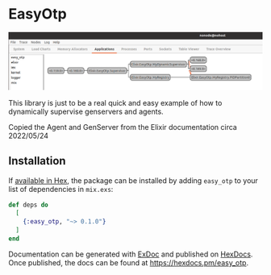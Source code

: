 # EasyOtp

![Alt text](/readme/observer_example.png?raw=true "Observer Example running a GenServer and Agent")

This library is just to be a real quick and easy example of how to dynamically supervise genservers and agents.

Copied the Agent and GenServer from the Elixir documentation circa 2022/05/24

## Installation

If [available in Hex](https://hex.pm/docs/publish), the package can be installed
by adding `easy_otp` to your list of dependencies in `mix.exs`:

```elixir
def deps do
  [
    {:easy_otp, "~> 0.1.0"}
  ]
end
```

Documentation can be generated with [ExDoc](https://github.com/elixir-lang/ex_doc)
and published on [HexDocs](https://hexdocs.pm). Once published, the docs can
be found at <https://hexdocs.pm/easy_otp>.

